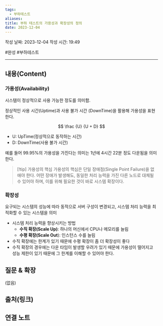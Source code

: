 ```yaml
---
tags:
  - 부하테스트
aliases: 
title: 부하 테스트의 가용성과 확장성의 정의
date: 2023-12-04
---
```

작성 날짜: 2023-12-04
작성 시간: 19:49

#완성 #부하테스트 

----
## 내용(Content)

### 가용성(Availability)

시스템이 정상적으로 사용 가능한 정도를 의미함.

정상적인 사용 시간(Uptime)과 사용 불가 시간 (DownTime)을 활용해 가용성을 표현한다.

$$
	\frac {U} {U + D}
$$
- U: UpTime(정상적으로 동작하는 시간)
- D: DownTime(사용 불가 시간)

예를 들어 99.95%의 가용성을 가진다는 의미는 1년에 4시간 22분 정도 다운됨을 의미한다.


>[!tip] 가용성의 핵심
>가용성의 핵심은 단일 장애점(Single Point Failure)을 없애야 한다. 어떤 장애가 발생해도, 동일한 처리 능력을 가진 다른 노드로 대체될 수 있어야 하며, 이를 위해 필요한 것이 바로 시스템 확장이다.


### 확장성
요구되는 시스템의 성능에 따라 동적으로 서버 구성이 변경되고, 시스템 처리 능력을 최적화할 수 있는 시스템을 의미

- 시스템 처리 능력을 향상시키는 방법
	- **수직 확장(Scale Up)**: 하나의 머신에서 CPU나 메모리를 늘림
	- **수평 확장(Scale Out**): 인스턴스 수를 늘림
- 수직 확장에는 한계가 있기 때문에 수평 확장이 좀 더 확장성이 좋다
- 수직 확장의 경우에는 다운 타임이 발생할 우려가 있기 때문에 가용성이 떨어지고 성능 제한이 있기 때문에 그 한계를 이해할 수 있어야 한다.

## 질문 & 확장

(없음)

## 출처(링크)


## 연결 노트










